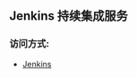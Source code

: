 ## Jenkins 持续集成服务


### 访问方式:
 * <a href="{$T.publicEndpoints.jenkins_primary_8080.url}" target="blank">Jenkins</a>
